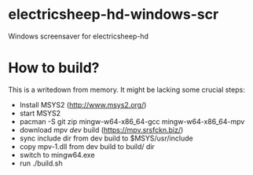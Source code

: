 # electricsheep-hd-windows-scr
Windows screensaver for electricsheep-hd 

# How to build?
This is a writedown from memory. It might be lacking some crucial steps:

- Install MSYS2 (http://www.msys2.org/)
- start MSYS2
- pacman -S git zip mingw-w64-x86_64-gcc mingw-w64-x86_64-mpv
- download mpv _dev_ build (https://mpv.srsfckn.biz/)
- sync include dir from dev build to $MSYS/usr/include
- copy mpv-1.dll from dev build to build/ dir
- switch to mingw64.exe
- run ./build.sh
